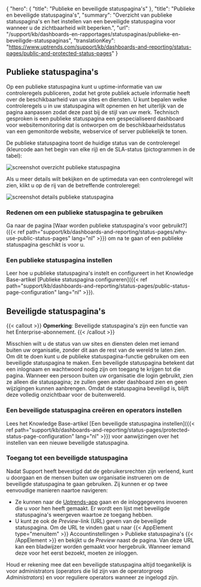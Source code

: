 {
  "hero": {
    "title": "Publieke en beveiligde statuspagina's"
  },
  "title": "Publieke en beveiligde statuspagina's",
  "summary": "Overzicht van publieke statuspagina's en het instellen van een beveiligde statuspagina voor wanneer u de zichtbaarheid wilt beperken.",
  "url": "/support/kb/dashboards-en-rapportages/statuspaginas/publieke-en-beveiligde-statuspaginas",
  "translationKey": "https://www.uptrends.com/support/kb/dashboards-and-reporting/status-pages/public-and-protected-status-pages"
}

## Publieke statuspagina's

Op een publieke statuspagina kunt u uptime-informatie van uw controleregels publiceren, zodat het grote publiek actuele informatie heeft over de beschikbaarheid van uw sites en diensten. U kunt bepalen welke controleregels u in uw statuspagina wilt opnemen en het uiterlijk van de pagina aanpassen zodat deze past bij de stijl van uw merk. 
Technisch gesproken is een publieke statuspagina een gespecialiseerd dashboard voor websitemonitoring dat is ontworpen om de beschikbaarheidsstatus van een gemonitorde website, webservice of server publiekelijk te tonen.

De publieke statuspagina toont de huidige status van de controleregel (kleurcode aan het begin van elke rij) en de SLA-status (pictogrammen in de tabel):

![screenshot overzicht publieke statuspagina](/img/content/scr_public-status-page-overview.min.png)

Als u meer details wilt bekijken en de uptimedata van een controleregel wilt zien, klikt u op de rij van de betreffende controleregel:

![screenshot details publieke statuspagina](/img/content/scr_public-status-page-monitor-details.min.png)

### Redenen om een publieke statuspagina te gebruiken

Ga naar de pagina [Waar worden publieke statuspagina's voor gebruikt?]({{< ref path="support/kb/dashboards-and-reporting/status-pages/why-use-public-status-pages" lang="nl" >}}) om na te gaan of een publieke statuspagina geschikt is voor u.

### Een publieke statuspagina instellen

Leer hoe u publieke statuspagina's instelt en configureert in het Knowledge Base-artikel [Publieke statuspagina configureren]({{< ref path="support/kb/dashboards-and-reporting/status-pages/public-status-page-configuration" lang="nl" >}}).

## Beveiligde statuspagina's

{{< callout >}} **Opmerking**: Beveiligde statuspagina's zijn een functie van het Enterprise-abonnement. {{< /callout >}}

Misschien wilt u de status van uw sites en diensten delen met iemand buiten uw organisatie, zonder dit aan de rest van de wereld te laten zien. Om dit te doen kunt u de publieke statuspagina-functie gebruiken om een beveiligde statuspagina te maken. Een beveiligde statuspagina betekent dat een inlognaam en wachtwoord nodig zijn om toegang te krijgen tot die pagina. Wanneer een persoon buiten uw organisatie die login gebruikt, zien ze alleen die statuspagina; ze zullen geen ander dashboard zien en geen wijzigingen kunnen aanbrengen. Omdat de statuspagina beveiligd is, blijft deze volledig onzichtbaar voor de buitenwereld.

### Een beveiligde statuspagina creëren en operators instellen

Lees het Knowledge Base-artikel [Een beveiligde statuspagina instellen]({{< ref path="support/kb/dashboards-and-reporting/status-pages/protected-status-page-configuration" lang="nl" >}}) voor aanwijzingen over het instellen van een nieuwe beveiligde statuspagina.

### Toegang tot een beveiligde statuspagina

Nadat Support heeft bevestigd dat de gebruikersrechten zijn verleend, kunt u doorgaan en de mensen buiten uw organisatie instrueren om de beveiligde statuspagina te gaan gebruiken. Zij kunnen er op twee eenvoudige manieren naartoe navigeren: 

- Ze kunnen naar de [Uptrends-app](https://app.uptrends.com) gaan en de inloggegevens invoeren die u voor hen heeft gemaakt. Er wordt een lijst met beveiligde statuspagina's weergeven waartoe ze toegang hebben. 
- U kunt ze ook de *Preview*-link (URL) geven van de beveiligde statuspagina. Om de URL te vinden gaat u naar {{< AppElement type="menuitem" >}} Accountinstellingen > Publieke statuspagina's {{< /AppElement >}} en bekijkt u de *Preview* naast de pagina. Van deze URL kan een bladwijzer worden gemaakt voor hergebruik. Wanneer iemand deze voor het eerst bezoekt, moeten ze inloggen.

Houd er rekening mee dat een beveiligde statuspagina altijd toegankelijk is voor administrators (operators die lid zijn van de operatorgroep *Administrators*) en voor reguliere operators wanneer ze ingelogd zijn.
